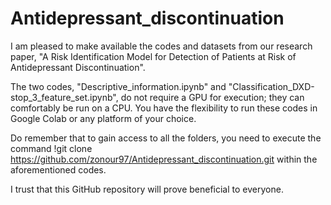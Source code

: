 # Antidepressant_discontinuation

I am pleased to make available the codes and datasets from our research paper, "A Risk Identification Model for Detection of Patients at Risk of Antidepressant Discontinuation".

The two codes, "Descriptive_information.ipynb" and "Classification_DXD-stop_3_feature_set.ipynb", do not require a GPU for execution; they can comfortably be run on a CPU. You have the flexibility to run these codes in Google Colab or any platform of your choice.

Do remember that to gain access to all the folders, you need to execute the command 
!git clone https://github.com/zonour97/Antidepressant_discontinuation.git
within the aforementioned codes.

I trust that this GitHub repository will prove beneficial to everyone.